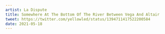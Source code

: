 ```yaml
---
artist: La Dispute
title: Somewhere At The Bottom Of The River Between Vega And Altair
tweet: https://twitter.com/yellowled/status/1394711417522200584
date: 2021-05-18
---
```

